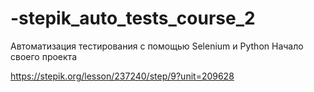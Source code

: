 # -stepik_auto_tests_course_2
Автоматизация тестирования с помощью Selenium и Python
Начало своего проекта

https://stepik.org/lesson/237240/step/9?unit=209628

